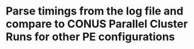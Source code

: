 # Parse timings from the log file and compare to CONUS Parallel Cluster Runs for other PE configurations

